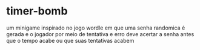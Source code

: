 # timer-bomb
um minigame inspirado no jogo wordle em que uma senha randomica é gerada e o jogador por meio de tentativa e erro deve acertar a senha antes que o tempo acabe ou que suas tentativas acabem
